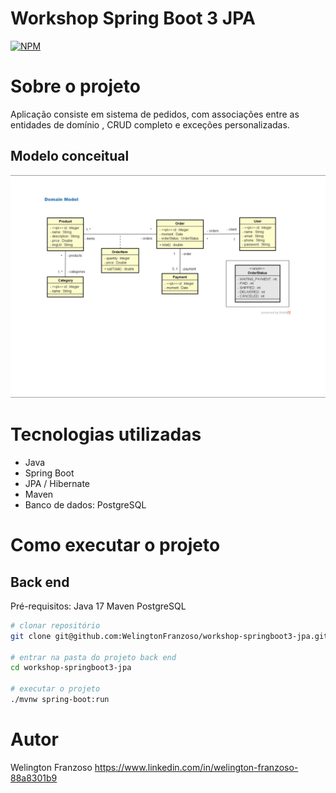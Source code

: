 # Workshop Spring Boot 3 JPA
[![NPM](https://img.shields.io/npm/l/react)](https://github.com/WelingtonFranzoso/franzoso-agregador-de-investimentos/blob/main/LICENSE) 

# Sobre o projeto

Aplicação consiste em sistema de pedidos, com associações entre as entidades de domínio , CRUD completo e exceções personalizadas.

## Modelo conceitual
![Modelo Conceitual](https://github.com/WelingtonFranzoso/workshop-springboot3-jpa/blob/main/assets/workshop-springboot3-jpa.png?raw=true)

# Tecnologias utilizadas
- Java
- Spring Boot
- JPA / Hibernate
- Maven
- Banco de dados: PostgreSQL

# Como executar o projeto

## Back end
Pré-requisitos: 
Java 17
Maven
PostgreSQL

```bash
# clonar repositório
git clone git@github.com:WelingtonFranzoso/workshop-springboot3-jpa.git

# entrar na pasta do projeto back end
cd workshop-springboot3-jpa

# executar o projeto
./mvnw spring-boot:run
```

# Autor

Welington Franzoso
https://www.linkedin.com/in/welington-franzoso-88a8301b9

